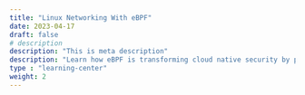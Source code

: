 ```yaml
---
title: "Linux Networking With eBPF"
date: 2023-04-17
draft: false
# description
description: "This is meta description"
description: "Learn how eBPF is transforming cloud native security by providing a flexible and efficient way to monitor and secure your cloud infrastructure through custom programs that run inside the Linux kernel, enabling powerful capabilities such as network traffic analysis, system call tracing, and custom firewall and load balancer implementations."
type : "learning-center"
weight: 2
---
```


